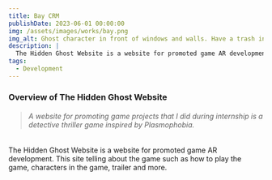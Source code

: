 ```yaml
---
title: Bay CRM
publishDate: 2023-06-01 00:00:00
img: /assets/images/works/bay.png
img_alt: Ghost character in front of windows and walls. Have a trash in the right corner and drawer in the left corner.
description: |
  The Hidden Ghost Website is a website for promoted game AR development.
tags:
  - Development
---
```


### Overview of The Hidden Ghost Website

> ###### A website for promoting game projects that I did during internship is a detective thriller game inspired by Plasmophobia.

The Hidden Ghost Website is a website for promoted game AR development. This site telling about the game such as how to play the game, 
characters in the game, trailer and more.

